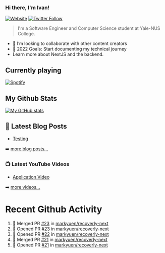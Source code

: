 ### Hi there, I'm Ivan!

[![Website](https://img.shields.io/website?label=ivanleo.com&style=for-the-badge&url=https%3A%2F%2Fivanleo.com)](https://ivanleo.com)
[![Twitter Follow](https://img.shields.io/twitter/follow/ivanleomk?color=1DA1F2&logo=twitter&style=for-the-badge)](https://twitter.com/intent/follow?screen_name=ivanleomk)

> I'm a Software Engineer and Computer Science student at Yale-NUS College.

- 👯 I’m looking to collaborate with other content creators
- 🥅 2022 Goals: Start documenting my technical journey
- Learn more about NextJS and the backend.

## Currently playing

[![Spotify](https://novatorem-ivanleomk.vercel.app/api/spotify)](https://open.spotify.com/user/ivanleomk)

## My Github Stats

[![My GitHub stats](https://github-readme-stats.vercel.app/api?username=ivanleomk)](https://github.com/ivanleomk/github-readme-stats)

## 📕 Latest Blog Posts

<!-- BLOG-POST-LIST:START -->
- [Testing](https://dev.to/ivanleomk/testing-2f4k)
<!-- BLOG-POST-LIST:END -->

➡️ [more blog posts...](https://ivanleo.com/articles)

### 📺 Latest YouTube Videos

<!-- YOUTUBE:START -->
- [Application Video](https://www.youtube.com/watch?v=92tDFP4stk0)
<!-- YOUTUBE:END -->

➡️ [more videos...](https://www.youtube.com/channel/UCsk__9hguqk3z-ilesZh4xw)

# Recent Github Activity

<!--START_SECTION:activity-->

1. 🎉 Merged PR [#23](https://github.com/markyuen/recoverly-next/pull/23) in [markyuen/recoverly-next](https://github.com/markyuen/recoverly-next)
2. 💪 Opened PR [#23](https://github.com/markyuen/recoverly-next/pull/23) in [markyuen/recoverly-next](https://github.com/markyuen/recoverly-next)
3. 💪 Opened PR [#22](https://github.com/markyuen/recoverly-next/pull/22) in [markyuen/recoverly-next](https://github.com/markyuen/recoverly-next)
4. 🎉 Merged PR [#21](https://github.com/markyuen/recoverly-next/pull/21) in [markyuen/recoverly-next](https://github.com/markyuen/recoverly-next)
5. 💪 Opened PR [#21](https://github.com/markyuen/recoverly-next/pull/21) in [markyuen/recoverly-next](https://github.com/markyuen/recoverly-next)
<!--END_SECTION:activity-->
